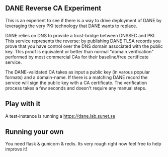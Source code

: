 DANE Reverse CA Experiment
--------------------------

This is an experient to see if there is a way to drive deployment of DANE by leveraging the very PKI technology that DANE wants to replace.

DANE relies on DNS to provide a trust-bridge between DNSSEC and PKI. This service represents the reverse: by publishing DANE TLSA records you prove that you have control over the DNS domain associated with the public key. This proof is equivalent or better than normal "domain verification" performed by most commercial CAs for their baseline/free certificate service.

The DANE-validated CA takes as input a public key (in varous popular formats) and a domain-name. If there is a matching DANE record the service will sign the public key with a CA certificate. The verification process takes a few seconds and doesn't require any manual steps.

Play with it
-----------

A test-instance is running a https://dane.lab.sunet.se

Running your own
----------

You need flask & gunicorn & redis. Its very rough right now feel free to help improve it!


